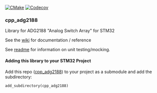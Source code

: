 [![CMake](https://github.com/cracked-machine/cpp_adg2188/actions/workflows/cmake.yml/badge.svg)](https://github.com/cracked-machine/cpp_adg2188/actions/workflows/cmake.yml)
[![Codecov](https://img.shields.io/codecov/c/github/cracked-machine/cpp_adg2188)](https://app.codecov.io/gh/cracked-machine/cpp_adg2188)

### cpp_adg2188

Library for ADG2188 "Analog Switch Array" for STM32

See the [wiki](https://github.com/cracked-machine/embedded_utils/wiki) for documentation / reference

See [readme](tests) for information on unit testing/mocking.


#### Adding this library to your STM32 Project

Add this repo ([cpp_adg2188](https://github.com/cracked-machine/cpp_adg2188.git)) to your project as a submodule and add the subdirectory:

```
add_subdirectory(cpp_adg2188)
```
